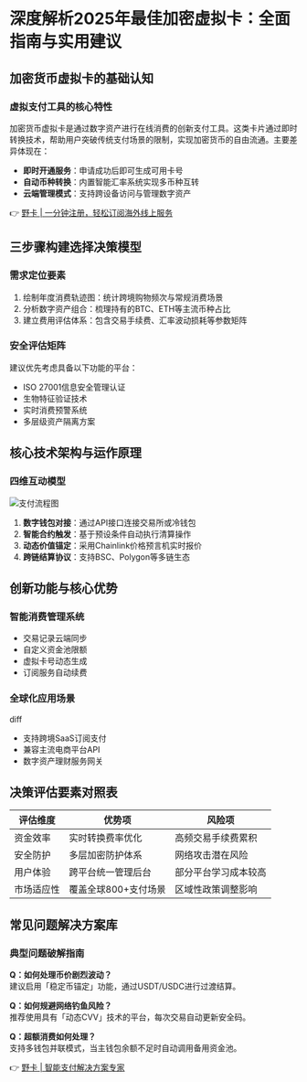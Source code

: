 # 深度解析2025年最佳加密虚拟卡：全面指南与实用建议

## 加密货币虚拟卡的基础认知

### 虚拟支付工具的核心特性
加密货币虚拟卡是通过数字资产进行在线消费的创新支付工具。这类卡片通过即时转换技术，帮助用户突破传统支付场景的限制，实现加密货币的自由流通。主要差异体现在：
- **即时开通服务**：申请成功后即可生成可用卡号
- **自动币种转换**：内置智能汇率系统实现多币种互转
- **云端管理模式**：支持跨设备访问与管理数字资产

👉 [野卡 | 一分钟注册，轻松订阅海外线上服务](https://bbtdd.com/yeka)

## 三步骤构建选择决策模型

### 需求定位要素
1. 绘制年度消费轨迹图：统计跨境购物频次与常规消费场景
2. 分析数字资产组合：梳理持有的BTC、ETH等主流币种占比
3. 建立费用评估体系：包含交易手续费、汇率波动损耗等参数矩阵

### 安全评估矩阵
建议优先考虑具备以下功能的平台：
- ISO 27001信息安全管理认证
- 生物特征验证技术
- 实时消费预警系统
- 多层级资产隔离方案

## 核心技术架构与运作原理

### 四维互动模型
![支付流程图](https://bbtdd.com/yeka)
1. **数字钱包对接**：通过API接口连接交易所或冷钱包
2. **智能合约触发**：基于预设条件自动执行清算操作
3. **动态价值锚定**：采用Chainlink价格预言机实时报价
4. **跨链结算协议**：支持BSC、Polygon等多链生态

## 创新功能与核心优势

### 智能消费管理系统
- 交易记录云端同步
- 自定义资金池限额
- 虚拟卡号动态生成
- 订阅服务自动续费

### 全球化应用场景
diff
+ 支持跨境SaaS订阅支付
+ 兼容主流电商平台API
+ 数字资产理财服务网关


## 决策评估要素对照表

| 评估维度       | 优势项                  | 风险项                  |
|----------------|-------------------------|-------------------------|
| 资金效率       | 实时转换费率优化        | 高频交易手续费累积      |
| 安全防护       | 多层加密防护体系        | 网络攻击潜在风险        |
| 用户体验       | 跨平台统一管理后台      | 部分平台学习成本较高    |
| 市场适应性     | 覆盖全球800+支付场景    | 区域性政策调整影响      |

## 常见问题解决方案库

### 典型问题破解指南
**Q：如何处理币价剧烈波动？**  
建议启用「稳定币锚定」功能，通过USDT/USDC进行过渡结算。

**Q：如何规避网络钓鱼风险？**  
推荐使用具有「动态CVV」技术的平台，每次交易自动更新安全码。

**Q：超额消费如何处理？**  
支持多钱包并联模式，当主钱包余额不足时自动调用备用资金池。

👉 [野卡 | 智能支付解决方案专家](https://bbtdd.com/yeka)